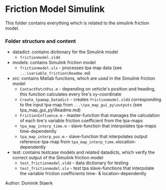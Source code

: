 # Friction Model Simulink
This folder contains everything which is related to the simulink friction model.

### Folder structure and content
*  datadict: contains dictionary for the Simulink model
    * `frictionmodel.sldd`
*  models: contains Simulink friction model
    * `frictionmodel.slx` - processes tpa map data (see `...\variable_friction\Readme.md`)
*  src: contains Matlab functions, which are used in the Simulink friction model
    * `ContactPatchPos.m` - depending on vehicle's position and heading, this function calculates every tire's xy-coordinate
    * `Create_tpamap_Datadict` - creates `frictionmodel.sldd` corresponding to the input tpa-map from `...\tpa_map_gui_py\outputs`
      (see tpa_map_gui_py\Readme.md)
    * `FrictionInfluence.m` - master-function that manages the calculation of each tire's variable friction coefficient from the tpa-maps
    * `tpa_map_interp_time.m` - slave-function that interpolates tpa-maps time-dependently
    * `tpa_map_interp_pos.m` - slave-function that interpolates output reference-tpa-map from `tpa_map_interp_time.m`location-dependently
*  test: contains testcase models and related datadicts, which verify the correct output of the Simulink friction model
    * `test_frictionmodel.sldd` - data dictionary for testing
    * `test_frictionmodel.slx` - test tpa slave-functions that interpolate the variable friction coefficients time- & location-dependently

Author: Dominik Staerk
